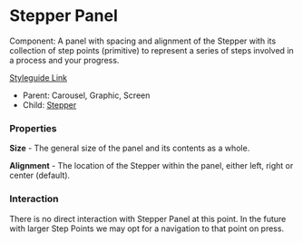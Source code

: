 # Stepper Panel

Component: A panel with spacing and alignment of the Stepper with its collection of step points (primitive) to represent a series of steps involved in a process and your progress.

[Styleguide Link](https://zpl.io/b6A80oq)

- Parent: Carousel, Graphic, Screen
- Child: [Stepper](https://github.com/able-app/docs/blob/b10f6d1205bbfb1cddfd150d1390ba848812d9d0/controls/%CE%B5%20elements/stepper/stepper.md)

### Properties

**Size** - The general size of the panel and its contents as a whole.

**Alignment** - The location of the Stepper within the panel, either left, right or center (default).

### Interaction

There is no direct interaction with Stepper Panel at this point.  In the future with larger Step Points we may opt for a navigation to that point on press.